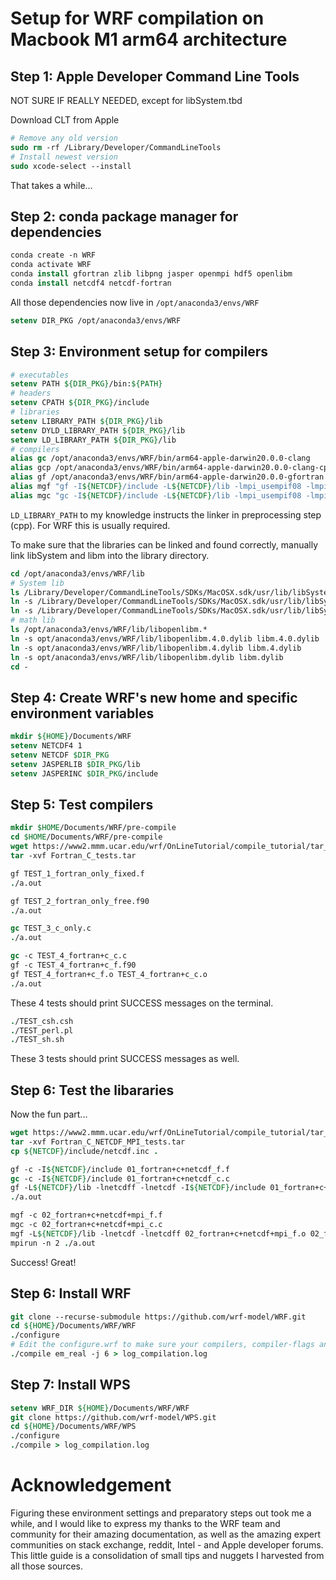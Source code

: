 # Setup for WRF compilation on Macbook M1 arm64 architecture

## Step 1: Apple Developer Command Line Tools

NOT SURE IF REALLY NEEDED, except for libSystem.tbd

Download CLT from Apple
```tcsh
# Remove any old version
sudo rm -rf /Library/Developer/CommandLineTools
# Install newest version
sudo xcode-select --install
```
That takes a while...

## Step 2: conda package manager for dependencies

```tcsh
conda create -n WRF
conda activate WRF
conda install gfortran zlib libpng jasper openmpi hdf5 openlibm
conda install netcdf4 netcdf-fortran
```

All those dependencies now live in `/opt/anaconda3/envs/WRF`

```tcsh
setenv DIR_PKG /opt/anaconda3/envs/WRF
```

## Step 3: Environment setup for compilers

```tcsh
# executables
setenv PATH ${DIR_PKG}/bin:${PATH}
# headers
setenv CPATH ${DIR_PKG}/include
# libraries
setenv LIBRARY_PATH ${DIR_PKG}/lib
setenv DYLD_LIBRARY_PATH ${DIR_PKG}/lib
setenv LD_LIBRARY_PATH ${DIR_PKG}/lib
# compilers
alias gc /opt/anaconda3/envs/WRF/bin/arm64-apple-darwin20.0.0-clang
alias gcp /opt/anaconda3/envs/WRF/bin/arm64-apple-darwin20.0.0-clang-cpp
alias gf /opt/anaconda3/envs/WRF/bin/arm64-apple-darwin20.0.0-gfortran
alias mgf "gf -I${NETCDF}/include -L${NETCDF}/lib -lmpi_usempif08 -lmpi_usempi_ignore_tkr -lmpi_mpifh -lmpi"
alias mgc "gc -I${NETCDF}/include -L${NETCDF}/lib -lmpi_usempif08 -lmpi_usempi_ignore_tkr -lmpi_mpifh -lmpi -Wno-unused-command-line-argument"
```

`LD_LIBRARY_PATH` to my knowledge instructs the linker in preprocessing step (cpp). For WRF this is usually required.

To make sure that the libraries can be linked and found correctly, manually link libSystem and libm into the library directory.

```tcsh
cd /opt/anaconda3/envs/WRF/lib
# System lib
ls /Library/Developer/CommandLineTools/SDKs/MacOSX.sdk/usr/lib/libSystem*
ln -s /Library/Developer/CommandLineTools/SDKs/MacOSX.sdk/usr/lib/libSystem.tbd libSystem.tbd
ln -s /Library/Developer/CommandLineTools/SDKs/MacOSX.sdk/usr/lib/libSystem_asan.tbd libSystem_asan.tbd
# math lib
ls /opt/anaconda3/envs/WRF/lib/libopenlibm.*
ln -s opt/anaconda3/envs/WRF/lib/libopenlibm.4.0.dylib libm.4.0.dylib
ln -s opt/anaconda3/envs/WRF/lib/libopenlibm.4.dylib libm.4.dylib
ln -s opt/anaconda3/envs/WRF/lib/libopenlibm.dylib libm.dylib
cd -
```

## Step 4: Create WRF's new home and specific environment variables

```tcsh
mkdir ${HOME}/Documents/WRF
setenv NETCDF4 1
setenv NETCDF $DIR_PKG
setenv JASPERLIB $DIR_PKG/lib
setenv JASPERINC $DIR_PKG/include
```

## Step 5: Test compilers

```tcsh
mkdir $HOME/Documents/WRF/pre-compile
cd $HOME/Documents/WRF/pre-compile
wget https://www2.mmm.ucar.edu/wrf/OnLineTutorial/compile_tutorial/tar_files/Fortran_C_tests.tar
tar -xvf Fortran_C_tests.tar

gf TEST_1_fortran_only_fixed.f
./a.out

gf TEST_2_fortran_only_free.f90
./a.out

gc TEST_3_c_only.c
./a.out

gc -c TEST_4_fortran+c_c.c
gf -c TEST_4_fortran+c_f.f90
gf TEST_4_fortran+c_f.o TEST_4_fortran+c_c.o
./a.out
```

These 4 tests should print SUCCESS messages on the terminal.

```tcsh
./TEST_csh.csh
./TEST_perl.pl
./TEST_sh.sh
```

These 3 tests should print SUCCESS messages as well.

## Step 6: Test the libararies

Now the fun part...
```tcsh
wget https://www2.mmm.ucar.edu/wrf/OnLineTutorial/compile_tutorial/tar_files/Fortran_C_NETCDF_MPI_tests.tar
tar -xvf Fortran_C_NETCDF_MPI_tests.tar
cp ${NETCDF}/include/netcdf.inc .

gf -c -I${NETCDF}/include 01_fortran+c+netcdf_f.f
gc -c -I${NETCDF}/include 01_fortran+c+netcdf_c.c
gf -L${NETCDF}/lib -lnetcdff -lnetcdf -I${NETCDF}/include 01_fortran+c+netcdf_f.o 01_fortran+c+netcdf_c.o
./a.out

mgf -c 02_fortran+c+netcdf+mpi_f.f
mgc -c 02_fortran+c+netcdf+mpi_c.c
mgf -L${NETCDF}/lib -lnetcdf -lnetcdff 02_fortran+c+netcdf+mpi_f.o 02_fortran+c+netcdf+mpi_c.o
mpirun -n 2 ./a.out
```

Success! Great!

## Step 6: Install WRF
```tcsh
git clone --recurse-submodule https://github.com/wrf-model/WRF.git
cd ${HOME}/Documents/WRF/WRF
./configure
# Edit the configure.wrf to make sure your compilers, compiler-flags and environment settings are correct.
./compile em_real -j 6 > log_compilation.log
```

## Step 7: Install WPS

```tcsh
setenv WRF_DIR ${HOME}/Documents/WRF/WRF
git clone https://github.com/wrf-model/WPS.git
cd ${HOME}/Documents/WRF/WPS
./configure
./compile > log_compilation.log
```

# Acknowledgement

Figuring these environment settings and preparatory steps out took me a while, and I would like to express my thanks to the WRF team and community for their amazing documentation, as well as the amazing expert communities on stack exchange, reddit, Intel - and Apple developer forums.
This little guide is a consolidation of small tips and nuggets I harvested from all those sources.
